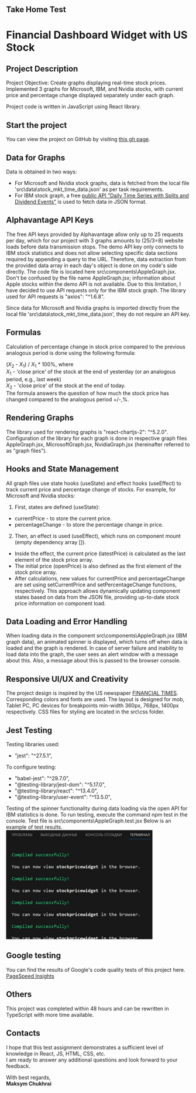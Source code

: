 ## Take Home Test

# Financial Dashboard Widget with US Stock

## Project Description
Project Objective: Create graphs displaying real-time stock prices.
Implemented 3 graphs for Microsoft, IBM, and Nvidia stocks, with current price and percentage change displayed separately under each graph.

Project code is written in JavaScript using React library.

## Start the project
You can view the project on GitHub by visiting [this gh page](https://maksymchukhrai.github.io/Dashboard-Widget/).

## Data for Graphs
Data is obtained in two ways:
- For Microsoft and Nvidia stock graphs, data is fetched from the local file 'src\data\stock_mkt_time_data.json' as per task requirements.
- For IBM stock graph, a free [public API "Daily Time Series with Splits and Dividend Events"](https://www.alphavantage.co/query?function=TIME_SERIES_DAILY_ADJUSTED&symbol=IBM&outputsize=full&apikey=demo) is used to fetch data in JSON format.

## Alphavantage API Keys
The free API keys provided by Alphavantage allow only up to 25 requests per day, which for our project with 3 graphs amounts to (25/3=8) website loads before data transmission stops. The demo API key only connects to IBM stock statistics and does not allow selecting specific data sections required by appending a query to the URL. Therefore, data extraction from the provided data array in each day's object is done on my code's side directly. The code file is located here src\components\AppleGraph.jsx. Don't be confused by the file name AppleGraph.jsx; information about Apple stocks within the demo API is not available.
Due to this limitation, I have decided to use API requests only for the IBM stock graph.
The library used for API requests is "axios": "^1.6.8".

Since data for Microsoft and Nvidia graphs is imported directly from the local file 'src\data\stock_mkt_time_data.json', they do not require an API key.

## Formulas
Calculation of percentage change in stock price compared to the previous analogous period is done using the following formula:<br>

($X_2$ - $X_1$) / $X_1$ * 100%, where <br>
$X_1$ - 'close price' of the stock at the end of yesterday (or an analogous period, e.g., last week)<br>
$X_2$ - 'close price' of the stock at the end of today.<br>
The formula answers the question of how much the stock price has changed compared to the analogous period +/-,%.

## Rendering Graphs
The library used for rendering graphs is "react-chartjs-2": "^5.2.0".
Configuration of the library for each graph is done in respective graph files AppleGraph.jsx, MicrosoftGraph.jsx, NvidiaGraph.jsx (hereinafter referred to as "graph files").

## Hooks and State Management
All graph files use state hooks (useState) and effect hooks (useEffect) to track current price and percentage change of stocks.
For example, for Microsoft and Nvidia stocks:
1. First, states are defined (useState):
- currentPrice - to store the current price.
- percentageChange - to store the percentage change in price.
2. Then, an effect is used (useEffect), which runs on component mount (empty dependency array []).
- Inside the effect, the current price (latestPrice) is calculated as the last element of the stock price array.
- The initial price (openPrice) is also defined as the first element of the stock price array.
- After calculations, new values for currentPrice and percentageChange are set using setCurrentPrice and setPercentageChange functions, respectively.
This approach allows dynamically updating component states based on data from the JSON file, providing up-to-date stock price information on component load.

## Data Loading and Error Handling
When loading data in the component src\components\AppleGraph.jsx (IBM graph data), an animated spinner is displayed, which turns off when data is loaded and the graph is rendered.
In case of server failure and inability to load data into the graph, the user sees an alert window with a message about this. Also, a message about this is passed to the browser console.

## Responsive UI/UX and Creativity
The project design is inspired by the US newspaper [FINANCIAL TIMES](https://www.ft.com/). Corresponding colors and fonts are used.
The layout is designed for mob, Tablet PC, PC devices for breakpoints min-width 360px, 768px, 1400px respectively.
CSS files for styling are located in the src\css folder.

## Jest Testing
Testing libraries used:
- "jest": "^27.5.1",

To configure testing:
- "babel-jest": "^29.7.0",
- "@testing-library/jest-dom": "^5.17.0",
- "@testing-library/react": "^13.4.0",
- "@testing-library/user-event": "^13.5.0",

Testing of the spinner functionality during data loading via the open API for IBM statistics is done. To run testing, execute the command npm test in the console. Test file is src\components\AppleGraph.test.jsx
Below is an example of test results. <br>
![](/src/img/Spinner-test.jpg)

## Google testing
You can find the results of Google's code quality tests of this project here. 
[PageSpeed Insights](https://pagespeed.web.dev/analysis/https-maksymchukhrai-github-io-Dashboard-Widget/ses61x513t?form_factor=desktop)

## Others
This project was completed within 48 hours and can be rewritten in TypeScript with more time available.

## Contacts
I hope that this test assignment demonstrates a sufficient level of knowledge in React, JS, HTML, CSS, etc.<br>
I am ready to answer any additional questions and look forward to your feedback.

With best regards,<br>
**Maksym Chukhrai**

